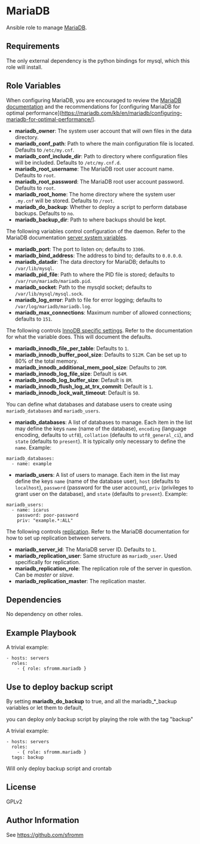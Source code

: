 MariaDB
=========

Ansible role to manage [MariaDB](http://mariadb.com).

Requirements
------------

The only external dependency is the python bindings for mysql, which
this role will install.

Role Variables
--------------

When configuring MariaDB, you are encouraged to review the
[MariaDB documentation](https://mariadb.com/kb/en/documentation/) and
the recommendations for [configuring MariaDB for optimal performance](https://mariadb.com/kb/en/mariadb/configuring-mariadb-for-optimal-performance/].

- **mariadb_owner**:  The system user account that will own files in the
  data directory.
- **mariadb_conf_path**: Path to where the main configuration file is
  located.  Defaults to `/etc/my.cnf`.
- **mariadb_conf_include_dir**: Path to directory where configuration
  files will be included.  Defaults to `/etc/my.cnf.d`.
- **mariadb_root_username**: The MariaDB root user account name.
  Defaults to `root`.
- **mariadb_root_password**: The MariaDB root user account password.
  Defaults to `root`.
- **mariadb_root_home**: The home directory where the system user
  `.my.cnf` will be stored.  Defaults to `/root`.
- **mariadb_do_backup**: Whether to deploy a script to perform database
  backups.  Defaults to `no`.
- **mariadb_backup_dir**: Path to where backups should be kept.

The following variables control configuration of the daemon.  Refer to
the MariaDB documentation
[server system variables](https://mariadb.com/kb/en/mariadb/server-system-variables/). 

- **mariadb_port**:  The port to listen on; defaults to `3306`.
- **mariadb_bind_address**: The address to bind to; defaults to
  `0.0.0.0`.
- **mariadb_datadir**: The data directory for MariaDB; defaults to
  `/var/lib/mysql`.
- **mariadb_pid_file**: Path to where the PID file is stored; defaults
  to `/var/run/mariadb/mariadb.pid`.
- **mariadb_socket**: Path to the mysqld socket; defaults to
  `/var/lib/mysql/mysql.sock`.
- **mariadb_log_error**: Path to file for error logging; defaults to
  `/var/log/mariadb/mariadb.log`.
- **mariadb_max_connections**: Maximum number of allowed connections;
  defaults to `151`.

The following controls
[InnoDB specific settings](https://mariadb.com/kb/en/mariadb/xtradbinnodb-server-system-variables/).
Refer to the documentation for what the variable does.  This will
document the defaults.

- **mariadb_innodb_file_per_table**: Defaults to `1`.
- **mariadb_innodb_buffer_pool_size**: Defaults to `512M`.  Can be set
  up to 80% of the total memory.
- **mariadb_innodb_additional_mem_pool_size**: Defaults to `20M`.
- **mariadb_innodb_log_file_size**: Default is `64M`.
- **mariadb_innodb_log_buffer_size**: Default is `8M`.
- **mariadb_innodb_flush_log_at_trx_commit**: Default is `1`.
- **mariadb_innodb_lock_wait_timeout**: Default is `50`.

You can define what databases and database users to create using
`mariadb_databases` and `mariadb_users`.

* **mariadb_databases**: A list of databases to manage.  Each item in the list
  may define the keys `name` (name of the database), `encoding`
  (language encoding, defaults to `utf8`), `collation` (defaults to
  `utf8_general_ci`), and `state` (defaults to `present`).  It is
  typically only necessary to define the `name`.  Example:
```
mariadb_databases:
  - name: example
```
* **mariadb_users**: A list of users to manage.  Each item in the list
  may define the keys `name` (name of the database user), `host`
  (defaults to `localhost`), `password` (password for the user account),
  `priv` (privileges to grant user on the database), and `state`
  (defaults to `present`).  Example:
```
mariadb_users:
  - name: icarus
    password: poor-password
    priv: "example.*:ALL"
```


The following controls
[replication](https://mariadb.com/kb/en/mariadb/setting-up-replication/).
Refer to the MariaDB documentation for how to set up replication between
servers.

* **mariadb_server_id**: The MariaDB server ID.  Defaults to `1`.
* **mariadb_replication_user**: Same structure as `mariadb_user`.  Used
  specifically for replication.
* **mariadb_replication_role**: The replication role of the server in
  question.  Can be *master* or *slave*.
* **mariadb_replication_master**:  The replication master.

Dependencies
---------------

No dependency on other roles.

Example Playbook
----------------

A trivial example:

    - hosts: servers
      roles:
        - { role: sfromm.mariadb }
        
Use to deploy backup script
---------------------------

By setting **mariadb_do_backup** to true, and all the mariadb_*_backup variables or let them to default,

you can deploy *only* backup script by playing the role with the tag "backup"

A trivial example:

    - hosts: servers
      roles:
        - { role: sfromm.mariadb }
      tags: backup

Will only deploy backup script and crontab

License
-------

GPLv2

Author Information
------------------

See https://github.com/sfromm
